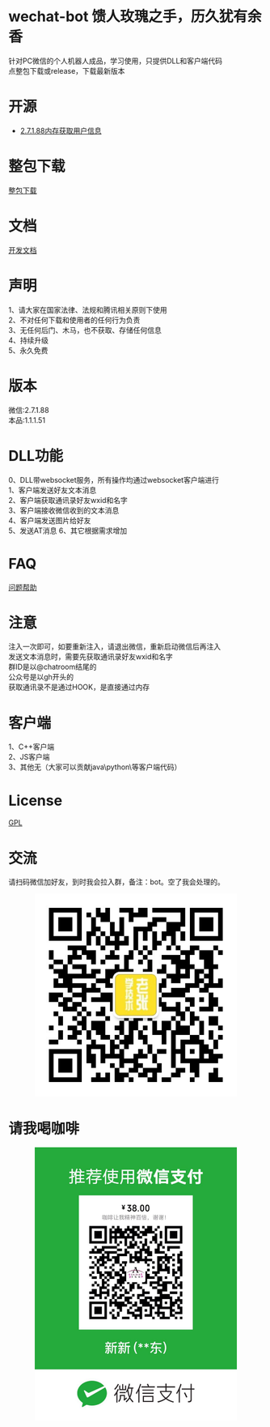 # wechat-bot  馈人玫瑰之手，历久犹有余香
针对PC微信的个人机器人成品，学习使用，只提供DLL和客户端代码  
点整包下载或release，下载最新版本  
# 开源
* [2.7.1.88内存获取用户信息](userlist.cpp)
# 整包下载
[整包下载](https://github.com/cixingguangming55555/wechat-bot/archive/1.1.1.51.zip)
# 文档
[开发文档](https://www.showdoc.cc/wechatbot)
# 声明
1、请大家在国家法律、法规和腾讯相关原则下使用  
2、不对任何下载和使用者的任何行为负责  
3、无任何后门、木马，也不获取、存储任何信息  
4、持续升级  
5、永久免费  
# 版本
微信:2.7.1.88  
本品:1.1.1.51  
# DLL功能
0、DLL带websocket服务，所有操作均通过websocket客户端进行  
1、客户端发送好友文本消息  
2、客户端获取通讯录好友wxid和名字  
3、客户端接收微信收到的文本消息  
4、客户端发送图片给好友  
5、发送AT消息
6、其它根据需求增加  
# FAQ
[问题帮助](./pic/help1.md)
# 注意
注入一次即可，如要重新注入，请退出微信，重新启动微信后再注入  
发送文本消息时，需要先获取通讯录好友wxid和名字  
群ID是以@chatroom结尾的  
公众号是以gh开头的  
获取通讯录不是通过HOOK，是直接通过内存
# 客户端
1、C++客户端  
2、JS客户端  
3、其他无（大家可以贡献java\python\等客户端代码）  
# License
[GPL](https://opensource.org/licenses/GPL-3.0)
# 交流
请扫码微信加好友，到时我会拉入群，备注：bot。空了我会处理的。

<center class="half">
    <img src="./pic/qrcode.jpg" width="400"/>
</center>

# 请我喝咖啡

<center class="half">
    <img src="./pic/38.jpg" width="400"/>
</center>
